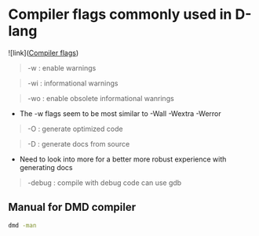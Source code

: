 # Compiler flags commonly used in D-lang

![link]([Compiler flags](https://dlang.org/dmd-linux.html))


> -w : enable warnings

> -wi : informational warnings

> -wo : enable obsolete informational wanrings 

- The -w flags seem to be most similar to -Wall -Wextra -Werror

> -O : generate optimized code 


> -D : generate docs from source

- Need to look into more for a better more robust experience with generating docs

> -debug : compile with debug code can use gdb
## Manual for DMD compiler

```sh
dmd -man
```

